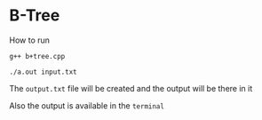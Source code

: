 # B-Tree

How to run

`g++ b+tree.cpp`

`./a.out input.txt`

The `output.txt` file will be created and the output will be there in it

Also the output is available in the `terminal`
